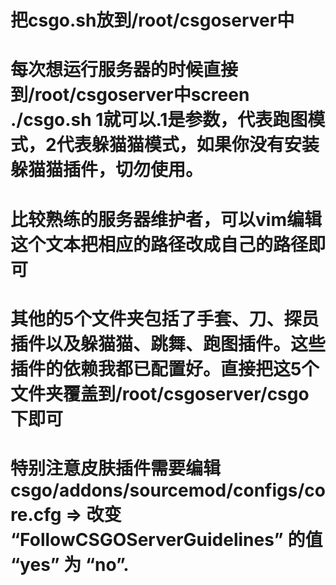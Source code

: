 # 把csgo.sh放到/root/csgoserver中
# 每次想运行服务器的时候直接到/root/csgoserver中screen ./csgo.sh 1就可以.1是参数，代表跑图模式，2代表躲猫猫模式，如果你没有安装躲猫猫插件，切勿使用。
# 比较熟练的服务器维护者，可以vim编辑这个文本把相应的路径改成自己的路径即可
# 其他的5个文件夹包括了手套、刀、探员插件以及躲猫猫、跳舞、跑图插件。这些插件的依赖我都已配置好。直接把这5个文件夹覆盖到/root/csgoserver/csgo下即可
# 特别注意皮肤插件需要编辑 csgo/addons/sourcemod/configs/core.cfg => 改变 “FollowCSGOServerGuidelines” 的值 “yes” 为 “no”.
